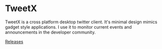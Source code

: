 # TweetX

TweetX is a cross platform desktop twitter client. It's minimal design mimics gadget style applications. I use it to monitor current events and announcements in the developer community.

[Releases](https://github.com/mike-ward/tweetx/releases)


